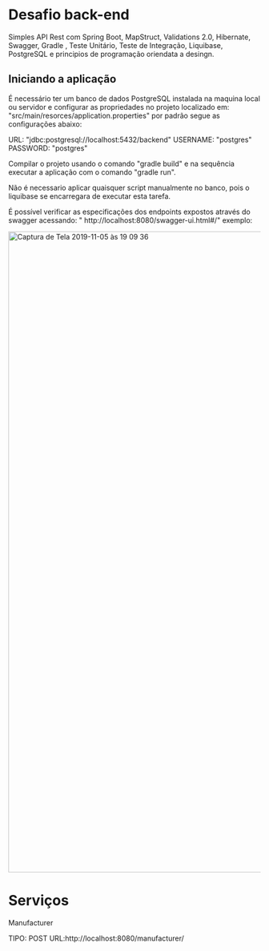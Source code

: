 # Desafio back-end

  Simples API Rest com Spring Boot, MapStruct, Validations 2.0, Hibernate, Swagger, Gradle , Teste Unitário, Teste de Integração, Liquibase, PostgreSQL e principios de programação oriendata a desingn.

## Iniciando a aplicação

  É necessário ter um banco de dados PostgreSQL instalada na maquina local ou servidor e configurar as propriedades no projeto localizado em: "src/main/resorces/application.properties" por padrão segue as configurações abaixo:
   
   URL: "jdbc:postgresql://localhost:5432/backend"
   USERNAME: "postgres"
   PASSWORD: "postgres"   
  
  Compilar o projeto usando o comando "gradle build" e na sequência executar a aplicação com o comando "gradle run".
  
  Não é necessario aplicar quaisquer script manualmente no banco, pois o liquibase se encarregara de executar esta tarefa.
  
  É possível verificar as especificações dos endpoints expostos através do swagger acessando: " http://localhost:8080/swagger-ui.html#/" exemplo:
 
  <img width="1280" alt="Captura de Tela 2019-11-05 às 19 09 36" src="https://user-images.githubusercontent.com/22947439/68250922-cdbdf600-0000-11ea-968c-4fe848e5af09.png">
  
 
 # Serviços 
 
Manufacturer 

TIPO: POST   URL:http://localhost:8080/manufacturer/

